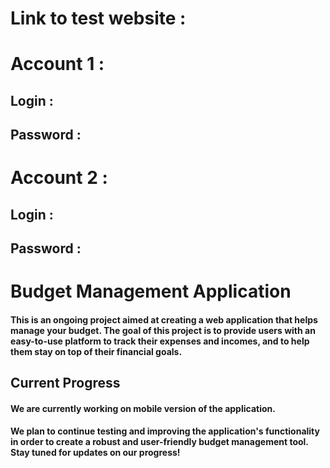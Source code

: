 # Link to test website :

# Account 1 :
## Login :
## Password :

# Account 2 :
## Login :
## Password :


# Budget Management Application
#### This is an ongoing project aimed at creating a web application that helps manage your budget. The goal of this project is to provide users with an easy-to-use platform to track their expenses and incomes, and to help them stay on top of their financial goals.
## Current Progress
#### We are currently working on mobile version of the application.
#### We plan to continue testing and improving the application's functionality in order to create a robust and user-friendly budget management tool. Stay tuned for updates on our progress!
